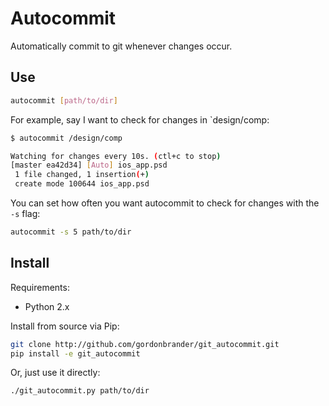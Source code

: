 Autocommit
==========

Automatically commit to git whenever changes occur.

Use
---

```bash
autocommit [path/to/dir]
```

For example, say I want to check for changes in `design/comp:

```bash
$ autocommit /design/comp

Watching for changes every 10s. (ctl+c to stop)
[master ea42d34] [Auto] ios_app.psd
 1 file changed, 1 insertion(+)
 create mode 100644 ios_app.psd
```

You can set how often you want autocommit to check for changes with the `-s` flag:

```bash
autocommit -s 5 path/to/dir
```

Install
-------

Requirements:

- Python 2.x

Install from source via Pip:

```bash
git clone http://github.com/gordonbrander/git_autocommit.git
pip install -e git_autocommit
```

Or, just use it directly:

```bash
./git_autocommit.py path/to/dir
```